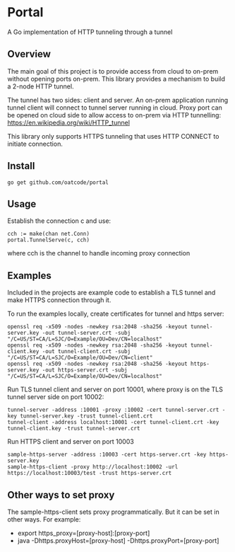 # Portal

A Go implementation of HTTP tunneling through a tunnel

## Overview

The main goal of this project is to provide access from cloud to on-prem without opening ports on-prem. This library provides a mechanism to build a 2-node HTTP tunnel.

The tunnel has two sides: client and server.
An on-prem application running tunnel client will connect to tunnel server running in cloud. Proxy port can be opened on cloud side to allow access to on-prem via HTTP tunnelling: <https://en.wikipedia.org/wiki/HTTP_tunnel>

This library only supports HTTPS tunneling that uses HTTP CONNECT to initiate connection.

## Install

    go get github.com/oatcode/portal

## Usage

Establish the connection c and use:

    cch := make(chan net.Conn)
    portal.TunnelServe(c, cch)

where cch is the channel to handle incoming proxy connection

## Examples

Included in the projects are example code to establish a TLS tunnel and make HTTPS connection through it.

To run the examples locally, create certificates for tunnel and https server:

    openssl req -x509 -nodes -newkey rsa:2048 -sha256 -keyout tunnel-server.key -out tunnel-server.crt -subj "/C=US/ST=CA/L=SJC/O=Example/OU=Dev/CN=localhost"
    openssl req -x509 -nodes -newkey rsa:2048 -sha256 -keyout tunnel-client.key -out tunnel-client.crt -subj "/C=US/ST=CA/L=SJC/O=Example/OU=Dev/CN=client"
    openssl req -x509 -nodes -newkey rsa:2048 -sha256 -keyout https-server.key -out https-server.crt -subj "/C=US/ST=CA/L=SJC/O=Example/OU=Dev/CN=localhost"

Run TLS tunnel client and server on port 10001, where proxy is on the TLS tunnel server side on port 10002:

    tunnel-server -address :10001 -proxy :10002 -cert tunnel-server.crt -key tunnel-server.key -trust tunnel-client.crt
    tunnel-client -address localhost:10001 -cert tunnel-client.crt -key tunnel-client.key -trust tunnel-server.crt

Run HTTPS client and server on port 10003

    sample-https-server -address :10003 -cert https-server.crt -key https-server.key
    sample-https-client -proxy http://localhost:10002 -url https://localhost:10003/test -trust https-server.crt 

## Other ways to set proxy

The sample-https-client sets proxy programmatically. But it can be set in other ways. For example:

- export https_proxy=[proxy-host]:[proxy-port]
- java -Dhttps.proxyHost=[proxy-host] -Dhttps.proxyPort=[proxy-port]
